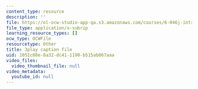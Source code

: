 ```yaml
---
content_type: resource
description: ''
file: https://ol-ocw-studio-app-qa.s3.amazonaws.com/courses/6-046j-introduction-to-algorithms-sma-5503-fall-2005/1051c08e8a32dc411190b515ab067aaa_JZHBa-rLrBA.srt
file_type: application/x-subrip
learning_resource_types: []
ocw_type: OCWFile
resourcetype: Other
title: 3play caption file
uid: 1051c08e-8a32-dc41-1190-b515ab067aaa
video_files:
  video_thumbnail_file: null
video_metadata:
  youtube_id: null
---
```

